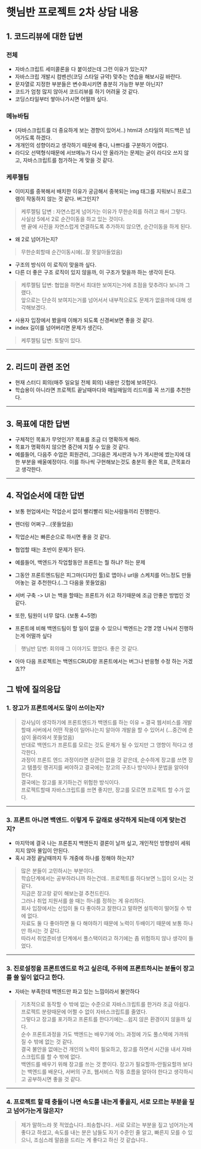 # 햇님반 프로젝트 2차 상담 내용

## 1. 코드리뷰에 대한 답변 

### 전체
- 자바스크립트 세미콜론을 다 붙이셨는데 그런 이유가 있는지?
- 자바스크립 개발시 컴벤션(코딩 스타일 규약) 맞추는 연습을 해보시길 바란다.
- 문자열로 지정한 부분들은 변수화시키면 충분히 가능한 부분 아닌지?
- 코드가 엄청 많지 않아서 코드리뷰를 하기 어려울 것 같다.
- 코딩스타일부터 쌓아나가시면 어떨까 싶다.

### 메뉴바팀
- (자바스크립트를 더 중요하게 보는 경향이 있어서..) html과 스타일의 피드백은 넘어가도록 하겠다.
- 개개인의 성향이라고 생각하기 때문에 좋다, 나쁘다를 구분하기 어렵다.
- 라디오 선택형식때문에 서브메뉴가 다시 안 올라가는 문제는 굳이 라디오 쓰지 않고, 자바스크립트를 첨가하는 게 맞을 것 같다.

### 케루젤팀
- 이미지를 중복해서 배치한 이유가 궁금해서 중복되는 img 태그를 지워보니 프로그램이 작동하지 않는 것 같다. 버그인지?
> 케루젤팀 답변 : 자연스럽게 넘어가는 이유가 무한순회를 하려고 해서 그렇다.   
사실상 5에서 2로 순간이동을 하고 있는 것이다.   
맨 끝에 사진을 자연스럽게 연결하도록 추가하지 않으면, 순간이동을 하게 된다.

- 왜 2로 넘어가는지?
> 무한순회할때 순간이동시에(..잘 못알아들었음)

- 구조의 방식이 이 로직이 맞을까 싶다. 
- 다른 더 좋은 구조 로직이 있지 않을까, 이 구조가 맞을까 하는 생각이 든다.  
> 케루젤팀 답변: 협업을 하면서 최대한 보여지는거에 초점을 맞추려다 보니까 그랬다.  
앞으로는 단순히 보여지는거를 넘어서서 내부적으로도 문제가 없을까에 대해 생각해보겠다. 

- 사용자 입장에서 봤을때 이해가 되도록 신경써보면 좋을 것 같다.
- index 길이를 넘어버리면 문제가 생긴다.
> 케루젤팀 답변: 토탈이 있다.

--- 

## 2. 리드미 관련 조언
- 현재 스터디 회의(매주 일요일 전체 회의) 내용만 깃헙에 보여진다.
- 학습용이 아니라면 프로젝트 끝날때마다와 매일매일의 리드미를 꼭 쓰기를 추천한다.

--- 

## 3. 목표에 대한 답변
- 구체적인 목표가 무엇인가? 목표를 조금 더 명확하게 해라.
- 목표가 명확하지 않으면 중간에 지칠 수 있을 것 같다.
- 예를들어, 다음주 수업은 회원관리, 그다음은 게시판과 누가 게시판에 썼는지에 대한 부분을 배울예정이다. 이를 하나씩 구현해보는것도 충분히 좋은 목표, 큰목표라고 생각한다.

---

## 4. 작업순서에 대한 답변
- 보통 현업에서는 작업순서 없이 빨리빨리 되는사람들끼리 진행한다.
- 렌더링 어쩌구...(못들었음)
- 작업순서는 빠른순으로 하시면 좋을 것 같다.

- 협업할 때는 초반이 문제가 된다.
- 예를들어, 백엔드가 작업할동안 프론트는 뭘 하냐? 하는 문제
- 그동안 프론트엔드팀은 피그마(디자인 툴)로 앱이나 url을 스케치를 어느정도 만들어놓는 걸 추천한다.(..그 다음을 못들었음)
- 서버 구축 -> UI 는 백을 할때는 프론트가 쉬고 하기때문에 조금 안좋은 방법인 것 같다.

- 또한, 팀원이 너무 많다. (보통 4~5명)
- 프론트에 비해 백엔드팀이 할 일이 없을 수 있으니 백엔드는 2명 2명 나눠서 진행하는게 어떨까 싶다
> 햇님반 답변: 회의때 그 이야기도 했었다. 좋은 것 같다.

- 아마 다음 프로젝트는 백엔드CRUD랑 프론트에서는 버그나 반응형 수정 하는 거겠죠??
## 그 밖에 질의응답

### 1. 장고가 프론트에서도 많이 쓰이는지?
> 강사님이 생각하기에 프론트엔드가 백엔드를 하는 이유 = 결국 웹서비스를 개발할때 서버에서 어떤 작용이 일어나는지 알아야 개발을 할 수 있어서 (...중간에 춘삼이 올라와서 못들었음)  
> 반대로 백엔드가 프론트를 모르는 것도 문제가 될 수 있지만 그 영향이 적다고 생각한다.  
> 과정이 프론트 엔드 과정이라면 상관이 없을 것 같은데, 순수하게 장고를 쓰면 장고 탬플릿 랭귀지를 써야하고 결국에는 장고의 구조나 방식이나 문법을 알아야 한다.  
> 결국에는 장고를 포기하는건 위험한 방식이다.  
> 프로젝트할때 자바스크립트를 쓰면 좋지만, 장고를 모르면 프로젝트 할 수가 없다.

---

### 3. 프론트 아니면 백엔드. 이렇게 두 갈래로 생각하게 되는데 이게 맞는건지?
- 마지막에 결국 나는 프론튼지 백엔든지 결론이 날까 싶고, 개인적인 방향성이 세워지지 않아 몰입이 안된다.
- 혹시 과정 끝날때까지 두 개중에 하나를 정해야 하는지?
> 많은 분들이 고민하시는 부분이다.   
> 학습단계에서는 공부하라니까 하는건데.. 프로젝트를 하다보면 느낌이 오시는 것 같다.  
> 지금은 장고랑 같이 해보는걸 추천드린다.  
> 그러나 취업 지원서를 쓸 때는 하나를 정하는 게 유리하다.  
> 회사 입장에서는 신입이 둘 다 좋아하고 잘한다고 말하면 설득력이 떨어질 수 밖에 없다.  
> 자료도 둘 다 좋아하면 둘 다 해야하기 때문에 노력이 두배이기 때문에 보통 하나만 하시는 것 같다.  
> 따라서 취업준비생 단계에서 풀스택이라고 하기에는 좀 위험하지 않나 생각이 들었다.  

---

### 3. 진로설정을 프론트엔드로 하고 싶은데, 주위에 프론트하시는 분들이 장고를 쓸 일이 없다고 한다.
- 자바는 부족한데 백엔드만 파고 있는 느낌이라서 불안하다
> 기초적으로 동작할 수 밖에 없는 수준으로 자바스크립트를 한거라 조금 아쉽다.  
> 프로젝트 분량때문에 어쩔 수 없이 자바스크립트를 줄였다.  
> 그렇다고 장고를 포기하고 프론트를 한다기에는…쉽지 않은 환경이지 않을까 싶다.  
> 순수 프론트과정을 가도 백엔드는 배우기에 어느 과정에 가도 풀스택에 가까워 질 수 밖에 없는 것 같다.  
> 결국 불안을 없애는건 개인의 노력이 필요하고, 장고를 하면서 시간을 내서 자바스크립트를 할 수 밖에 없다.    
> 백엔드를 배우기 위해 장고를 쓰는 것 뿐이다.
> 장고가 필요할까-안필요할까 보다는 백엔드를 배운다, 서버의 구조, 웹서비스 작동 흐름을 알아야 한다고 생각하시고 공부하시면 좋을 것 같다.

---
### 4. 프로젝트 할 때 충돌이 나면 속도를 내는게 좋을지, 서로 모르는 부분을 짚고 넘어가는게 많은지?

> 제가 말하느랴 못 적었습니다..죄송합니다..
> 서로 모르는 부분을 짚고 넘어가는게 좋다고 하셨고, 속도를 내는 분은 남들도 자기 수준인 줄 알고, 빠른지 모를 수 있으니, 조심스레 말씀을 드리는 게 좋다고 하신 것 같습니다..